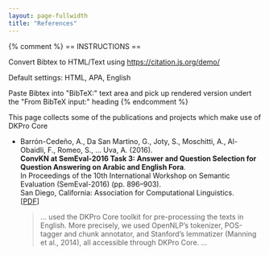 ```yaml
---
layout: page-fullwidth
title: "References"
---
```


{% comment %}
== INSTRUCTIONS ==

Convert Bibtex to HTML/Text using https://citation.js.org/demo/

Default settings: HTML, APA, English

Paste Bibtex into "BibTeX:" text area and pick up rendered version undert the "From BibTeX input:"
heading
{% endcomment %}


This page collects some of the publications and projects which make use of DKPro Core

* Barrón-Cedeño, A., Da San Martino, G., Joty, S., Moschitti, A., Al-Obaidli, F., Romeo, S., … Uva, A. (2016).<br>
  **ConvKN at SemEval-2016 Task 3: Answer and Question Selection for Question Answering on Arabic and English Fora**.<br>
  In Proceedings of the 10th International Workshop on Semantic Evaluation (SemEval-2016) (pp. 896–903).<br>
  San Diego, California: Association for Computational Linguistics.<br>
  [[PDF](http://www.aclweb.org/anthology/S16-1138)]<br>
    > ... used the DKPro Core toolkit for pre-processing the texts in English. More precisely, we used 
      OpenNLP’s tokenizer, POS-tagger and chunk annotator, and Stanford’s lemmatizer 
      (Manning et al., 2014), all accessible through DKPro Core. ...
